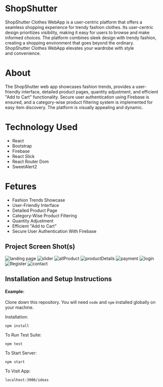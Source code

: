 # ShopShutter

ShopShutter Clothes WebApp is a user-centric platform that offers a seamless shopping experience for trendy fashion clothes. Its user-centric design prioritizes visibility, making it easy for users to browse and make informed choices. The platform combines sleek design with trendy fashion, creating a shopping environment that goes beyond the ordinary. ShopShutter Clothes WebApp elevates your wardrobe with style and convenience.

# About 

The ShopShutter web app showcases fashion trends, provides a user-friendly interface, detailed product pages, quantity adjustment, and efficient "Add to Cart" functionality. Secure user authentication using Firebase is ensured, and a category-wise product filtering system is implemented for easy item discovery. The platform is visually appealing and dynamic.

# Technology Used

<ul>
 <li>React</li>
 <li>Bootstrap</li>
 <li>Firebase</li>
 <li>React Slick</li>
 <li>React Router Dom</li>
 <li>SweetAlert2</li>
</ul>


# Fetures

<ul>
 <li>Fashion Trends Showcase</li>
 <li>User-Friendly Interface</li>
 <li>Detailed Product Page</li>
 <li>Category-Wise Product Filtering</li>
 <li>Quantity Adjustment</li>
 <li>Efficient "Add to Cart"</li>
 <li>Secure User Authentication With Firebase</li>
 
</ul>


## Project Screen Shot(s)

![landing page](https://github.com/prashu-014/ShopShutter/assets/98073443/55ef9059-ae0c-47cb-9483-c56040cc5fa3)
![slider](https://github.com/prashu-014/ShopShutter/assets/98073443/5784ad39-f357-4dc8-a242-2b69ef88f568)
![allProduct](https://github.com/prashu-014/ShopShutter/assets/98073443/42856cea-60fb-4716-b129-7f3950f83035)
![productDetails](https://github.com/prashu-014/ShopShutter/assets/98073443/401a3b63-d1c9-4aae-a294-8189cc2a56a3)
![payment](https://github.com/prashu-014/ShopShutter/assets/98073443/8b2d3ab9-8d29-41c6-a8c7-f2d873608b42)
![login](https://github.com/prashu-014/ShopShutter/assets/98073443/de8446bb-8ae3-4e27-b2c1-44694129d7ce)
![Register](https://github.com/prashu-014/ShopShutter/assets/98073443/48bf70c7-f21a-47d2-bf14-c126ce4a9400)
![contact](https://github.com/prashu-014/ShopShutter/assets/98073443/975d3d6b-ebcb-4758-a898-4e5eb142f7d6)




## Installation and Setup Instructions

#### Example:  

Clone down this repository. You will need `node` and `npm` installed globally on your machine.  

Installation:

`npm install`  

To Run Test Suite:  

`npm test`  

To Start Server:

`npm start`  

To Visit App:

`localhost:3000/ideas`  

